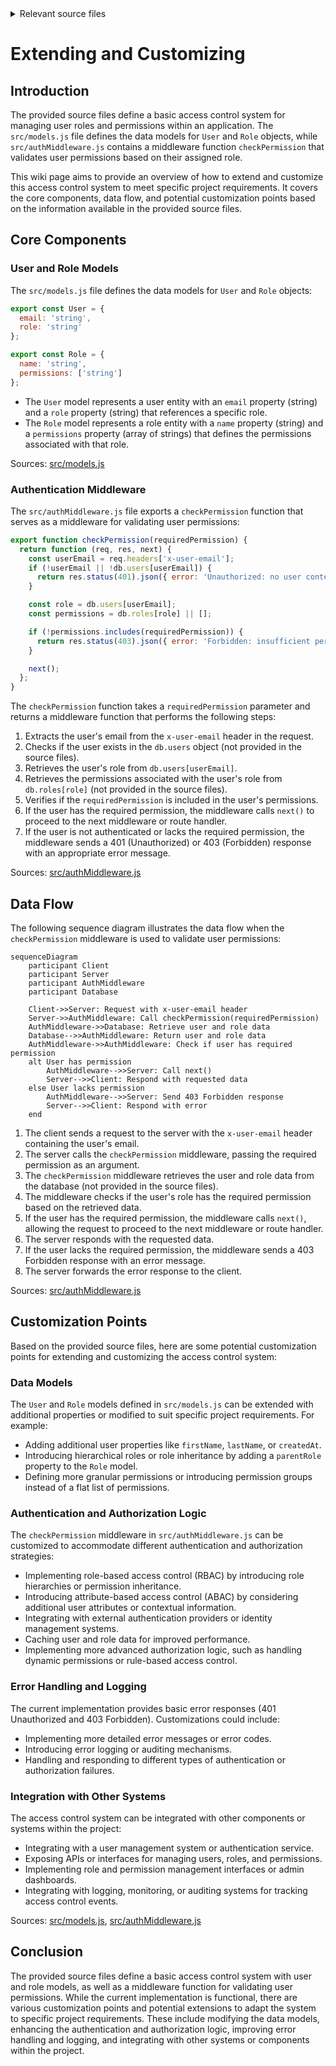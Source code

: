 <details>
<summary>Relevant source files</summary>

The following files were used as context for generating this wiki page:

- [src/models.js](https://github.com/aanickode/access-control-service/blob/main/src/models.js)
- [src/authMiddleware.js](https://github.com/aanickode/access-control-service/blob/main/src/authMiddleware.js)
</details>

# Extending and Customizing

## Introduction

The provided source files define a basic access control system for managing user roles and permissions within an application. The `src/models.js` file defines the data models for `User` and `Role` objects, while `src/authMiddleware.js` contains a middleware function `checkPermission` that validates user permissions based on their assigned role.

This wiki page aims to provide an overview of how to extend and customize this access control system to meet specific project requirements. It covers the core components, data flow, and potential customization points based on the information available in the provided source files.

## Core Components

### User and Role Models

The `src/models.js` file defines the data models for `User` and `Role` objects:

```javascript
export const User = {
  email: 'string',
  role: 'string'
};

export const Role = {
  name: 'string',
  permissions: ['string']
};
```

- The `User` model represents a user entity with an `email` property (string) and a `role` property (string) that references a specific role.
- The `Role` model represents a role entity with a `name` property (string) and a `permissions` property (array of strings) that defines the permissions associated with that role.

Sources: [src/models.js](https://github.com/aanickode/access-control-service/blob/main/src/models.js)

### Authentication Middleware

The `src/authMiddleware.js` file exports a `checkPermission` function that serves as a middleware for validating user permissions:

```javascript
export function checkPermission(requiredPermission) {
  return function (req, res, next) {
    const userEmail = req.headers['x-user-email'];
    if (!userEmail || !db.users[userEmail]) {
      return res.status(401).json({ error: 'Unauthorized: no user context' });
    }

    const role = db.users[userEmail];
    const permissions = db.roles[role] || [];

    if (!permissions.includes(requiredPermission)) {
      return res.status(403).json({ error: 'Forbidden: insufficient permissions' });
    }

    next();
  };
}
```

The `checkPermission` function takes a `requiredPermission` parameter and returns a middleware function that performs the following steps:

1. Extracts the user's email from the `x-user-email` header in the request.
2. Checks if the user exists in the `db.users` object (not provided in the source files).
3. Retrieves the user's role from `db.users[userEmail]`.
4. Retrieves the permissions associated with the user's role from `db.roles[role]` (not provided in the source files).
5. Verifies if the `requiredPermission` is included in the user's permissions.
6. If the user has the required permission, the middleware calls `next()` to proceed to the next middleware or route handler.
7. If the user is not authenticated or lacks the required permission, the middleware sends a 401 (Unauthorized) or 403 (Forbidden) response with an appropriate error message.

Sources: [src/authMiddleware.js](https://github.com/aanickode/access-control-service/blob/main/src/authMiddleware.js)

## Data Flow

The following sequence diagram illustrates the data flow when the `checkPermission` middleware is used to validate user permissions:

```mermaid
sequenceDiagram
    participant Client
    participant Server
    participant AuthMiddleware
    participant Database

    Client->>Server: Request with x-user-email header
    Server->>AuthMiddleware: Call checkPermission(requiredPermission)
    AuthMiddleware->>Database: Retrieve user and role data
    Database-->>AuthMiddleware: Return user and role data
    AuthMiddleware->>AuthMiddleware: Check if user has required permission
    alt User has permission
        AuthMiddleware-->>Server: Call next()
        Server-->>Client: Respond with requested data
    else User lacks permission
        AuthMiddleware-->>Server: Send 403 Forbidden response
        Server-->>Client: Respond with error
    end
```

1. The client sends a request to the server with the `x-user-email` header containing the user's email.
2. The server calls the `checkPermission` middleware, passing the required permission as an argument.
3. The `checkPermission` middleware retrieves the user and role data from the database (not provided in the source files).
4. The middleware checks if the user's role has the required permission based on the retrieved data.
5. If the user has the required permission, the middleware calls `next()`, allowing the request to proceed to the next middleware or route handler.
6. The server responds with the requested data.
7. If the user lacks the required permission, the middleware sends a 403 Forbidden response with an error message.
8. The server forwards the error response to the client.

Sources: [src/authMiddleware.js](https://github.com/aanickode/access-control-service/blob/main/src/authMiddleware.js)

## Customization Points

Based on the provided source files, here are some potential customization points for extending and customizing the access control system:

### Data Models

The `User` and `Role` models defined in `src/models.js` can be extended with additional properties or modified to suit specific project requirements. For example:

- Adding additional user properties like `firstName`, `lastName`, or `createdAt`.
- Introducing hierarchical roles or role inheritance by adding a `parentRole` property to the `Role` model.
- Defining more granular permissions or introducing permission groups instead of a flat list of permissions.

### Authentication and Authorization Logic

The `checkPermission` middleware in `src/authMiddleware.js` can be customized to accommodate different authentication and authorization strategies:

- Implementing role-based access control (RBAC) by introducing role hierarchies or permission inheritance.
- Introducing attribute-based access control (ABAC) by considering additional user attributes or contextual information.
- Integrating with external authentication providers or identity management systems.
- Caching user and role data for improved performance.
- Implementing more advanced authorization logic, such as handling dynamic permissions or rule-based access control.

### Error Handling and Logging

The current implementation provides basic error responses (401 Unauthorized and 403 Forbidden). Customizations could include:

- Implementing more detailed error messages or error codes.
- Introducing error logging or auditing mechanisms.
- Handling and responding to different types of authentication or authorization failures.

### Integration with Other Systems

The access control system can be integrated with other components or systems within the project:

- Integrating with a user management system or authentication service.
- Exposing APIs or interfaces for managing users, roles, and permissions.
- Implementing role and permission management interfaces or admin dashboards.
- Integrating with logging, monitoring, or auditing systems for tracking access control events.

Sources: [src/models.js](https://github.com/aanickode/access-control-service/blob/main/src/models.js), [src/authMiddleware.js](https://github.com/aanickode/access-control-service/blob/main/src/authMiddleware.js)

## Conclusion

The provided source files define a basic access control system with user and role models, as well as a middleware function for validating user permissions. While the current implementation is functional, there are various customization points and potential extensions to adapt the system to specific project requirements. These include modifying the data models, enhancing the authentication and authorization logic, improving error handling and logging, and integrating with other systems or components within the project.